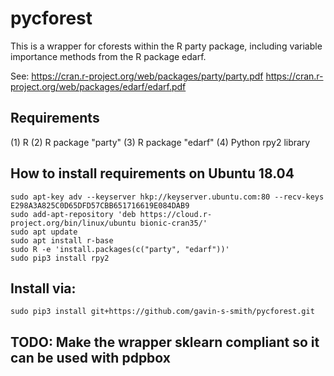 pycforest
=====================================

This is a wrapper for cforests within the R party package, including variable importance methods from
the R package edarf.

See: 
https://cran.r-project.org/web/packages/party/party.pdf
https://cran.r-project.org/web/packages/edarf/edarf.pdf

## Requirements 
(1) R
(2) R package "party"
(3) R package "edarf"
(4) Python rpy2 library

## How to install requirements on Ubuntu 18.04  
`sudo apt-key adv --keyserver hkp://keyserver.ubuntu.com:80 --recv-keys E298A3A825C0D65DFD57CBB651716619E084DAB9`  
`sudo add-apt-repository 'deb https://cloud.r-project.org/bin/linux/ubuntu bionic-cran35/'`  
`sudo apt update`  
`sudo apt install r-base`  
`sudo R -e 'install.packages(c("party", "edarf"))'`  
`sudo pip3 install rpy2`


## Install via:  
`sudo pip3 install git+https://github.com/gavin-s-smith/pycforest.git`


## TODO: Make the wrapper sklearn compliant so it can be used with pdpbox